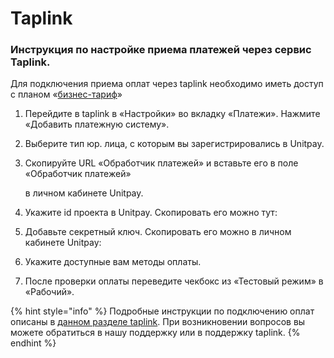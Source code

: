# Taplink



### Инструкция по настройке приема платежей через сервис Taplink.

Для подключения приема оплат через taplink необходимо иметь доступ с планом «[бизнес-тариф](https://taplink.ru/tariffs/)»

1. Перейдите в taplink в «Настройки» во вкладку «Платежи». Нажмите «Добавить платежную систему». 
2. Выберите тип юр. лица, с которым вы зарегистрировались в Unitpay. 
3. Скопируйте URL «Обработчик платежей» и вставьте его в поле «Обработчик платежей» 

   в личном кабинете Unitpay.  
   

4. Укажите id проекта в Unitpay. Скопировать его можно тут:    
5. Добавьте секретный ключ. Скопировать его можно в личном кабинете Unitpay:  
  

6. Укажите доступные вам методы оплаты. 
7. После проверки оплаты переведите чекбокс из «Тестовый режим» в «Рабочий».

{% hint style="info" %}
Подробные инструкции по подключению оплат описаны в [данном разделе taplink](https://taplink.ru/guide/payments-configuration.html). При возникновении вопросов вы можете обратиться в нашу поддержку или в поддержку taplink.
{% endhint %}

